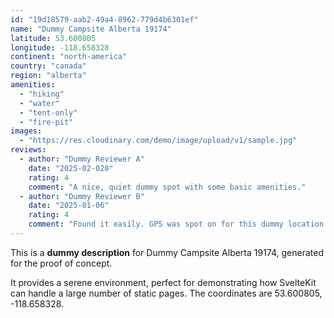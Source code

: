 ```yaml
---
id: "19d18579-aab2-49a4-8962-779d4b6301ef"
name: "Dummy Campsite Alberta 19174"
latitude: 53.600805
longitude: -118.658328
continent: "north-america"
country: "canada"
region: "alberta"
amenities:
  - "hiking"
  - "water"
  - "tent-only"
  - "fire-pit"
images:
  - "https://res.cloudinary.com/demo/image/upload/v1/sample.jpg"
reviews:
  - author: "Dummy Reviewer A"
    date: "2025-02-020"
    rating: 4
    comment: "A nice, quiet dummy spot with some basic amenities."
  - author: "Dummy Reviewer B"
    date: "2025-01-06"
    rating: 4
    comment: "Found it easily. GPS was spot on for this dummy location."
---
```


This is a **dummy description** for Dummy Campsite Alberta 19174, generated for the proof of concept.

It provides a serene environment, perfect for demonstrating how SvelteKit can handle a large number of static pages. The coordinates are 53.600805, -118.658328.
